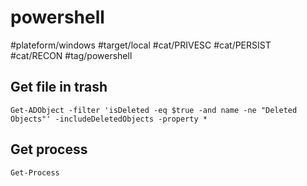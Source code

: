 # powershell

#plateform/windows #target/local #cat/PRIVESC #cat/PERSIST #cat/RECON #tag/powershell 

## Get file in trash
```
Get-ADObject -filter 'isDeleted -eq $true -and name -ne "Deleted Objects"' -includeDeletedObjects -property *
```

## Get process
```
Get-Process
```
